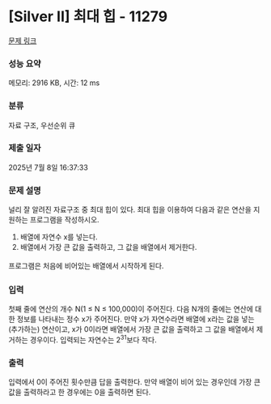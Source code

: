 # [Silver II] 최대 힙 - 11279 

[문제 링크](https://www.acmicpc.net/problem/11279) 

### 성능 요약

메모리: 2916 KB, 시간: 12 ms

### 분류

자료 구조, 우선순위 큐

### 제출 일자

2025년 7월 8일 16:37:33

### 문제 설명

<p style="user-select: auto !important;">널리 잘 알려진 자료구조 중 최대 힙이 있다. 최대 힙을 이용하여 다음과 같은 연산을 지원하는 프로그램을 작성하시오.</p>

<ol style="user-select: auto !important;">
	<li style="user-select: auto !important;">배열에 자연수 x를 넣는다.</li>
	<li style="user-select: auto !important;">배열에서 가장 큰 값을 출력하고, <span style="line-height: 1.6em; user-select: auto !important;">그 값을 배열에서 제거한다. </span></li>
</ol>

<p style="user-select: auto !important;"><span style="line-height: 1.6em; user-select: auto !important;">프로그램은 처음에 비어있는 배열에서 시작하게 된다.</span></p>

### 입력 

 <p style="user-select: auto !important;">첫째 줄에 연산의 개수 N(1 ≤ N ≤ 100,000)이 주어진다. 다음 N개의 줄에는 연산에 대한 정보를 나타내는 정수 x가 주어진다. 만약 x가 자연수라면 배열에 x라는 값을 넣는(추가하는) 연산이고, x가 0이라면 배열에서 가장 큰 값을 출력하고 그 값을 배열에서 제거하는 경우이다. 입력되는 자연수는 2<sup style="user-select: auto !important;">31</sup>보다 작다.</p>

### 출력 

 <p style="user-select: auto !important;">입력에서 0이 주어진 횟수만큼 답을 출력한다. 만약 배열이 비어 있는 경우인데 가장 큰 값을 출력하라고 한 경우에는 0을 출력하면 된다.</p>

